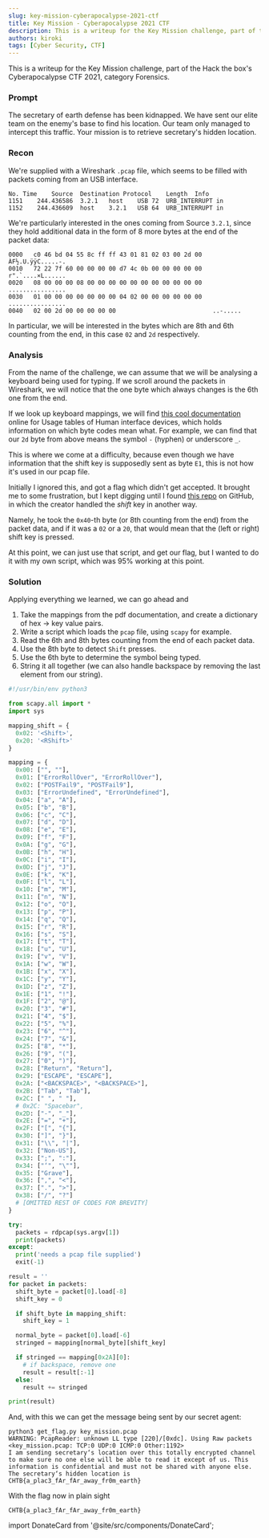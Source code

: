 ```yaml
---
slug: key-mission-cyberapocalypse-2021-ctf
title: Key Mission - Cyberapocalypse 2021 CTF
description: This is a writeup for the Key Mission challenge, part of the Hack the box's Cyberapocalypse CTF 2021, category Forensics.
authors: kiroki
tags: [Cyber Security, CTF]
---
```


This is a writeup for the Key Mission challenge, part of the Hack the box's Cyberapocalypse CTF 2021, category Forensics.

### Prompt

The secretary of earth defense has been kidnapped. We have sent our elite team on the enemy's base to find his location. Our team only managed to intercept this traffic. Your mission is to retrieve secretary's hidden location.

<!-- truncate -->

### Recon

We're supplied with a Wireshark `.pcap` file, which seems to be filled with packets coming from an USB interface.

```
No.	Time	Source	Destination	Protocol	Length	Info
1151	244.436586	3.2.1	host	USB	72	URB_INTERRUPT in
1152	244.436609	host	3.2.1	USB	64	URB_INTERRUPT in
```

We're particularly interested in the ones coming from Source `3.2.1`, since they hold additional data in the form of 8 more bytes at the end of the packet data:

```
0000   c0 46 bd 04 55 8c ff ff 43 01 81 02 03 00 2d 00   ÀF½.U.ÿÿC.....-.
0010   72 22 7f 60 00 00 00 00 d7 4c 0b 00 00 00 00 00   r".`....×L......
0020   08 00 00 00 08 00 00 00 00 00 00 00 00 00 00 00   ................
0030   01 00 00 00 00 00 00 00 04 02 00 00 00 00 00 00   ................
0040   02 00 2d 00 00 00 00 00                           ..-.....
```

In particular, we will be interested in the bytes which are 8th and 6th counting from the end, in this case `02` and `2d` respectively.

### Analysis

From the name of the challenge, we can assume that we will be analysing a keyboard being used for typing. If we scroll around the packets in Wireshark, we will notice that the one byte which always changes is the 6th one from the end.

If we look up keyboard mappings, we will find [this cool documentation](https://www.usb.org/sites/default/files/documents/hut1_12v2.pdf) online for Usage tables of Human interface devices, which holds information on which byte codes mean what. For example, we can find that our `2d` byte from above means the symbol `-` (hyphen) or underscore `_`.

This is where we come at a difficulty, because even though we have information that the shift key is supposedly sent as byte `E1`, this is not how it's used in our pcap file.

Initially I ignored this, and got a flag which didn't get accepted. It brought me to some frustration, but I kept digging until I found [this repo](https://github.com/TeamRocketIst/ctf-usb-keyboard-parser) on GitHub, in which the creator handled the _shift_ key in another way.

Namely, he took the `0x40`-th byte (or 8th counting from the end) from the packet data, and if it was a `02` or a `20`, that would mean that the (left or right) shift key is pressed.

At this point, we can just use that script, and get our flag, but I wanted to do it with my own script, which was 95% working at this point.

### Solution

Applying everything we learned, we can go ahead and

1. Take the mappings from the pdf documentation, and create a dictionary of hex -> key value pairs.
2. Write a script which loads the `pcap` file, using `scapy` for example.
3. Read the 6th and 8th bytes counting from the end of each packet data.
4. Use the 8th byte to detect `Shift` presses.
5. Use the 6th byte to determine the symbol being typed.
6. String it all together (we can also handle backspace by removing the last element from our string).

```python
#!/usr/bin/env python3

from scapy.all import *
import sys

mapping_shift = {
  0x02: '<Shift>',
  0x20: '<RShift>'
}

mapping = {
  0x00: ["", ""],
  0x01: ["ErrorRollOver", "ErrorRollOver"],
  0x02: ["POSTFail9", "POSTFail9"],
  0x03: ["ErrorUndefined", "ErrorUndefined"],
  0x04: ["a", "A"],
  0x05: ["b", "B"],
  0x06: ["c", "C"],
  0x07: ["d", "D"],
  0x08: ["e", "E"],
  0x09: ["f", "F"],
  0x0A: ["g", "G"],
  0x0B: ["h", "H"],
  0x0C: ["i", "I"],
  0x0D: ["j", "J"],
  0x0E: ["k", "K"],
  0x0F: ["l", "L"],
  0x10: ["m", "M"],
  0x11: ["n", "N"],
  0x12: ["o", "O"],
  0x13: ["p", "P"],
  0x14: ["q", "Q"],
  0x15: ["r", "R"],
  0x16: ["s", "S"],
  0x17: ["t", "T"],
  0x18: ["u", "U"],
  0x19: ["v", "V"],
  0x1A: ["w", "W"],
  0x1B: ["x", "X"],
  0x1C: ["y", "Y"],
  0x1D: ["z", "Z"],
  0x1E: ["1", "!"],
  0x1F: ["2", "@"],
  0x20: ["3", "#"],
  0x21: ["4", "$"],
  0x22: ["5", "%"],
  0x23: ["6", "^"],
  0x24: ["7", "&"],
  0x25: ["8", "*"],
  0x26: ["9", "("],
  0x27: ["0", ")"],
  0x28: ["Return", "Return"],
  0x29: ["ESCAPE", "ESCAPE"],
  0x2A: ["<BACKSPACE>", "<BACKSPACE>"],
  0x2B: ["Tab", "Tab"],
  0x2C: [" ", " "],
  # 0x2C: "Spacebar",
  0x2D: ["-", "_"],
  0x2E: ["=", "+"],
  0x2F: ["[", "{"],
  0x30: ["]", "}"],
  0x31: ["\\", "|"],
  0x32: ["Non-US"],
  0x33: [";", ":"],
  0x34: ["‘", "\""],
  0x35: ["Grave"],
  0x36: [",", "<"],
  0x37: [".", ">"],
  0x38: ["/", "?"]
  # [OMITTED REST OF CODES FOR BREVITY]
}

try:
  packets = rdpcap(sys.argv[1])
  print(packets)
except:
  print('needs a pcap file supplied')
  exit(-1)

result = ''
for packet in packets:
  shift_byte = packet[0].load[-8]
  shift_key = 0

  if shift_byte in mapping_shift:
    shift_key = 1

  normal_byte = packet[0].load[-6]
  stringed = mapping[normal_byte][shift_key]

  if stringed == mapping[0x2A][0]:
    # if backspace, remove one
    result = result[:-1]
  else:
    result += stringed

print(result)
```

And, with this we can get the message being sent by our secret agent:

```
python3 get_flag.py key_mission.pcap 
WARNING: PcapReader: unknown LL type [220]/[0xdc]. Using Raw packets
<key_mission.pcap: TCP:0 UDP:0 ICMP:0 Other:1192>
I am sending secretary‘s location over this totally encrypted channel to make sure no one else will be able to read it except of us. This information is confidential and must not be shared with anyone else. The secretary‘s hidden location is CHTB{a_plac3_fAr_fAr_away_fr0m_earth}
```

With the flag now in plain sight

```
CHTB{a_plac3_fAr_fAr_away_fr0m_earth}
```

import DonateCard from '@site/src/components/DonateCard';

<DonateCard/>